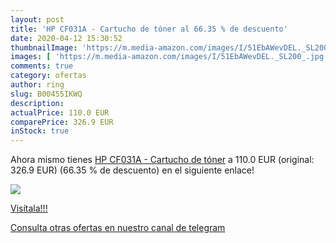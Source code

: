 ```yaml
---
layout: post
title: 'HP CF031A - Cartucho de tóner al 66.35 % de descuento'
date: 2020-04-12 15:30:52
thumbnailImage: 'https://m.media-amazon.com/images/I/51EbAWevDEL._SL200_.jpg'
images: [ 'https://m.media-amazon.com/images/I/51EbAWevDEL._SL200_.jpg' ]
comments: true
category: ofertas
author: ring
slug: B00455IKWQ
description:
actualPrice: 110.0 EUR
comparePrice: 326.9 EUR
inStock: true
---
```


Ahora mismo tienes [HP CF031A - Cartucho de tóner](https://www.amazon.com/dp/B00455IKWQ/?tag=redken08-20) a 110.0 EUR (original: 326.9 EUR) (66.35 %  de descuento) en el siguiente enlace!

[![](https://m.media-amazon.com/images/I/51EbAWevDEL._SL200_.jpg)](https://www.amazon.com/dp/B00455IKWQ/?tag=redken08-20)

[Visítala!!!](https://www.amazon.com/dp/B00455IKWQ/?tag=redken08-20)

[Consulta otras ofertas en nuestro canal de telegram](https://t.me/s/ofertas25)
